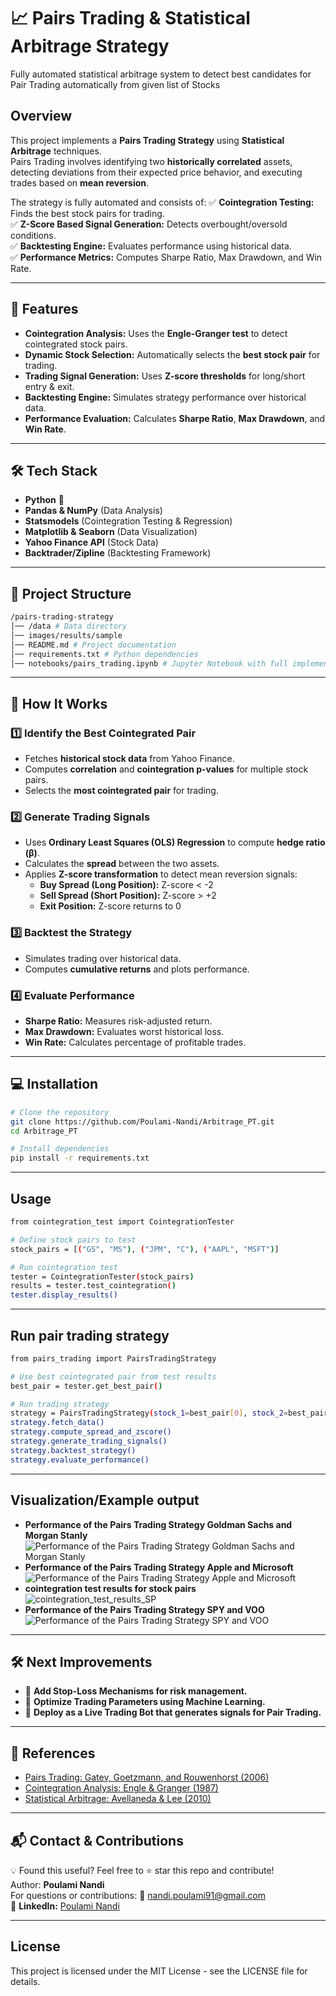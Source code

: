 # 📈 Pairs Trading & Statistical Arbitrage Strategy
Fully automated statistical arbitrage system to detect best candidates for Pair Trading automatically from given list of Stocks

## **Overview**
This project implements a **Pairs Trading Strategy** using **Statistical Arbitrage** techniques.  
Pairs Trading involves identifying two **historically correlated** assets, detecting deviations from their expected price behavior, and executing trades based on **mean reversion**.

The strategy is fully automated and consists of:
✅ **Cointegration Testing:** Finds the best stock pairs for trading.  
✅ **Z-Score Based Signal Generation:** Detects overbought/oversold conditions.  
✅ **Backtesting Engine:** Evaluates performance using historical data.  
✅ **Performance Metrics:** Computes Sharpe Ratio, Max Drawdown, and Win Rate.  

---

## **🔧 Features**
- **Cointegration Analysis:** Uses the **Engle-Granger test** to detect cointegrated stock pairs.
- **Dynamic Stock Selection:** Automatically selects the **best stock pair** for trading.
- **Trading Signal Generation:** Uses **Z-score thresholds** for long/short entry & exit.
- **Backtesting Engine:** Simulates strategy performance over historical data.
- **Performance Evaluation:** Calculates **Sharpe Ratio**, **Max Drawdown**, and **Win Rate**.

---

## **🛠️ Tech Stack**
- **Python** 🐍
- **Pandas & NumPy** (Data Analysis)
- **Statsmodels** (Cointegration Testing & Regression)
- **Matplotlib & Seaborn** (Data Visualization)
- **Yahoo Finance API** (Stock Data)
- **Backtrader/Zipline** (Backtesting Framework)

---

## **📌 Project Structure**
```bash
/pairs-trading-strategy 
│── /data # Data directory
│── images/results/sample
│── README.md # Project documentation 
│── requirements.txt # Python dependencies 
│── notebooks/pairs_trading.ipynb # Jupyter Notebook with full implementation
```

---

## **📖 How It Works**
### **1️⃣ Identify the Best Cointegrated Pair**
- Fetches **historical stock data** from Yahoo Finance.
- Computes **correlation** and **cointegration p-values** for multiple stock pairs.
- Selects the **most cointegrated pair** for trading.

### **2️⃣ Generate Trading Signals**
- Uses **Ordinary Least Squares (OLS) Regression** to compute **hedge ratio (β)**.
- Calculates the **spread** between the two assets.
- Applies **Z-score transformation** to detect mean reversion signals:
  - **Buy Spread (Long Position):** Z-score < -2
  - **Sell Spread (Short Position):** Z-score > +2
  - **Exit Position:** Z-score returns to 0

### **3️⃣ Backtest the Strategy**
- Simulates trading over historical data.
- Computes **cumulative returns** and plots performance.

### **4️⃣ Evaluate Performance**
- **Sharpe Ratio:** Measures risk-adjusted return.
- **Max Drawdown:** Evaluates worst historical loss.
- **Win Rate:** Calculates percentage of profitable trades.

---

## **💻 Installation**
```bash
# Clone the repository
git clone https://github.com/Poulami-Nandi/Arbitrage_PT.git
cd Arbitrage_PT

# Install dependencies
pip install -r requirements.txt
```
---

## **Usage**
```bash
from cointegration_test import CointegrationTester

# Define stock pairs to test
stock_pairs = [("GS", "MS"), ("JPM", "C"), ("AAPL", "MSFT")]

# Run cointegration test
tester = CointegrationTester(stock_pairs)
results = tester.test_cointegration()
tester.display_results()
```
---

## **Run pair trading strategy**
```bash
from pairs_trading import PairsTradingStrategy

# Use best cointegrated pair from test results
best_pair = tester.get_best_pair()

# Run trading strategy
strategy = PairsTradingStrategy(stock_1=best_pair[0], stock_2=best_pair[1])
strategy.fetch_data()
strategy.compute_spread_and_zscore()
strategy.generate_trading_signals()
strategy.backtest_strategy()
strategy.evaluate_performance()
```

---

## **Visualization/Example output**
- **Performance of the Pairs Trading Strategy Goldman Sachs and Morgan Stanly**
![Performance of the Pairs Trading Strategy Goldman Sachs and Morgan Stanly](https://github.com/Poulami-Nandi/Arbitrage_PT/blob/main/images/results/sample/GS_MS_Pair_trading.png)
- **Performance of the Pairs Trading Strategy Apple and Microsoft**
![Performance of the Pairs Trading Strategy Apple and Microsoft](https://github.com/Poulami-Nandi/Arbitrage_PT/blob/main/images/results/sample/aapl_msft_Pair_trading.png)
- **cointegration test results for stock pairs**
![cointegration_test_results_SP](https://github.com/Poulami-Nandi/Arbitrage_PT/blob/main/images/results/sample/cointegration_test_results_SP.png)
- **Performance of the Pairs Trading Strategy SPY and VOO**
![Performance of the Pairs Trading Strategy SPY and VOO](https://github.com/Poulami-Nandi/Arbitrage_PT/blob/main/images/results/sample/perf_PT_spy_voo.png)

---

## **🛠️ Next Improvements**
- 🔹 **Add Stop-Loss Mechanisms for risk management.**
- 🔹 **Optimize Trading Parameters using Machine Learning.**
- 🔹 **Deploy as a Live Trading Bot that generates signals for Pair Trading.**

---


## 📝 **References**
- [Pairs Trading: Gatev, Goetzmann, and Rouwenhorst (2006)](https://papers.ssrn.com/sol3/papers.cfm?abstract_id=141615)
- [Cointegration Analysis: Engle & Granger (1987)](https://www.jstor.org/stable/1913236)
- [Statistical Arbitrage: Avellaneda & Lee (2010)](https://www.researchgate.net/publication/228376192_Statistical_Arbitrage_in_the_US_Equities_Market)

---

## **📬 Contact & Contributions**
💡 Found this useful? Feel free to ⭐ star this repo and contribute!  
Author: **Poulami Nandi**  
For questions or contributions: 📧 nandi.poulami91@gmail.com  
📌 **LinkedIn:** [Poulami Nandi](https://www.linkedin.com/in/poulami-nandi-a8a12917b/)  

---

## License
This project is licensed under the MIT License - see the LICENSE file for details.
